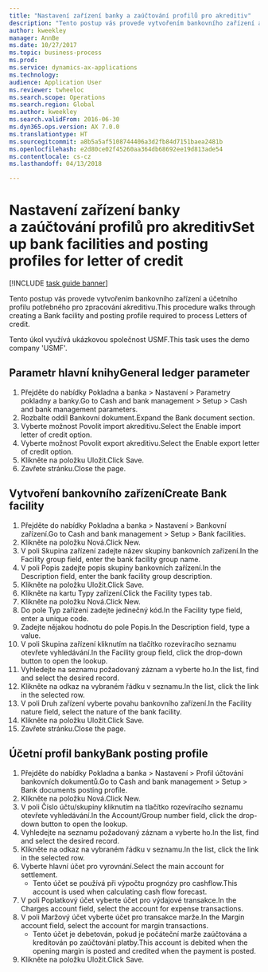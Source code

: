 ```yaml
--- 
title: "Nastavení zařízení banky a zaúčtování profilů pro akreditiv"
description: "Tento postup vás provede vytvořením bankovního zařízení a účetního profilu potřebného pro zpracování akreditivu."
author: kweekley
manager: AnnBe
ms.date: 10/27/2017
ms.topic: business-process
ms.prod: 
ms.service: dynamics-ax-applications
ms.technology: 
audience: Application User
ms.reviewer: twheeloc
ms.search.scope: Operations
ms.search.region: Global
ms.author: kweekley
ms.search.validFrom: 2016-06-30
ms.dyn365.ops.version: AX 7.0.0
ms.translationtype: HT
ms.sourcegitcommit: a8b5a5af5108744406a3d2fb84d7151baea2481b
ms.openlocfilehash: e2d80ce02f45260aa364db68692ee19d813ade54
ms.contentlocale: cs-cz
ms.lasthandoff: 04/13/2018

---
```

# <a name="set-up-bank-facilities-and-posting-profiles-for-letter-of-credit"></a><span data-ttu-id="144eb-103">Nastavení zařízení banky a zaúčtování profilů pro akreditiv</span><span class="sxs-lookup"><span data-stu-id="144eb-103">Set up bank facilities and posting profiles for letter of credit</span></span>

[!INCLUDE [task guide banner](../../includes/task-guide-banner.md)]

<span data-ttu-id="144eb-104">Tento postup vás provede vytvořením bankovního zařízení a účetního profilu potřebného pro zpracování akreditivu.</span><span class="sxs-lookup"><span data-stu-id="144eb-104">This procedure walks through creating a Bank facility and posting profile required to process Letters of credit.</span></span> 

<span data-ttu-id="144eb-105">Tento úkol využívá ukázkovou společnost USMF.</span><span class="sxs-lookup"><span data-stu-id="144eb-105">This task uses the demo company 'USMF'.</span></span>






## <a name="general-ledger-parameter"></a><span data-ttu-id="144eb-106">Parametr hlavní knihy</span><span class="sxs-lookup"><span data-stu-id="144eb-106">General ledger parameter</span></span>
1. <span data-ttu-id="144eb-107">Přejděte do nabídky Pokladna a banka > Nastavení > Parametry pokladny a banky.</span><span class="sxs-lookup"><span data-stu-id="144eb-107">Go to Cash and bank management > Setup > Cash and bank management parameters.</span></span>
2. <span data-ttu-id="144eb-108">Rozbalte oddíl Bankovní dokument.</span><span class="sxs-lookup"><span data-stu-id="144eb-108">Expand the Bank document section.</span></span>
3. <span data-ttu-id="144eb-109">Vyberte možnost Povolit import akreditivu.</span><span class="sxs-lookup"><span data-stu-id="144eb-109">Select the Enable import letter of credit option.</span></span>
4. <span data-ttu-id="144eb-110">Vyberte možnost Povolit export akreditivu.</span><span class="sxs-lookup"><span data-stu-id="144eb-110">Select the Enable export letter of credit option.</span></span>
5. <span data-ttu-id="144eb-111">Klikněte na položku Uložit.</span><span class="sxs-lookup"><span data-stu-id="144eb-111">Click Save.</span></span>
6. <span data-ttu-id="144eb-112">Zavřete stránku.</span><span class="sxs-lookup"><span data-stu-id="144eb-112">Close the page.</span></span>

## <a name="create-bank-facility"></a><span data-ttu-id="144eb-113">Vytvoření bankovního zařízení</span><span class="sxs-lookup"><span data-stu-id="144eb-113">Create Bank facility</span></span>
1. <span data-ttu-id="144eb-114">Přejděte do nabídky Pokladna a banka > Nastavení > Bankovní zařízení.</span><span class="sxs-lookup"><span data-stu-id="144eb-114">Go to Cash and bank management > Setup > Bank facilities.</span></span>
2. <span data-ttu-id="144eb-115">Klikněte na položku Nová.</span><span class="sxs-lookup"><span data-stu-id="144eb-115">Click New.</span></span>
3. <span data-ttu-id="144eb-116">V poli Skupina zařízení zadejte název skupiny bankovních zařízení.</span><span class="sxs-lookup"><span data-stu-id="144eb-116">In the Facility group field, enter the bank facility group name.</span></span>
4. <span data-ttu-id="144eb-117">V poli Popis zadejte popis skupiny bankovních zařízení.</span><span class="sxs-lookup"><span data-stu-id="144eb-117">In the Description field, enter the bank facility group description.</span></span>
5. <span data-ttu-id="144eb-118">Klikněte na položku Uložit.</span><span class="sxs-lookup"><span data-stu-id="144eb-118">Click Save.</span></span>
6. <span data-ttu-id="144eb-119">Klikněte na kartu Typy zařízení.</span><span class="sxs-lookup"><span data-stu-id="144eb-119">Click the Facility types tab.</span></span>
7. <span data-ttu-id="144eb-120">Klikněte na položku Nová.</span><span class="sxs-lookup"><span data-stu-id="144eb-120">Click New.</span></span>
8. <span data-ttu-id="144eb-121">Do pole Typ zařízení zadejte jedinečný kód.</span><span class="sxs-lookup"><span data-stu-id="144eb-121">In the Facility type field, enter a unique code.</span></span>
9. <span data-ttu-id="144eb-122">Zadejte nějakou hodnotu do pole Popis.</span><span class="sxs-lookup"><span data-stu-id="144eb-122">In the Description field, type a value.</span></span>
10. <span data-ttu-id="144eb-123">V poli Skupina zařízení kliknutím na tlačítko rozevíracího seznamu otevřete vyhledávání.</span><span class="sxs-lookup"><span data-stu-id="144eb-123">In the Facility group field, click the drop-down button to open the lookup.</span></span>
11. <span data-ttu-id="144eb-124">Vyhledejte na seznamu požadovaný záznam a vyberte ho.</span><span class="sxs-lookup"><span data-stu-id="144eb-124">In the list, find and select the desired record.</span></span>
12. <span data-ttu-id="144eb-125">Klikněte na odkaz na vybraném řádku v seznamu.</span><span class="sxs-lookup"><span data-stu-id="144eb-125">In the list, click the link in the selected row.</span></span>
13. <span data-ttu-id="144eb-126">V poli Druh zařízení vyberte povahu bankovního zařízení.</span><span class="sxs-lookup"><span data-stu-id="144eb-126">In the Facility nature field, select the nature of the bank facility.</span></span>
14. <span data-ttu-id="144eb-127">Klikněte na položku Uložit.</span><span class="sxs-lookup"><span data-stu-id="144eb-127">Click Save.</span></span>
15. <span data-ttu-id="144eb-128">Zavřete stránku.</span><span class="sxs-lookup"><span data-stu-id="144eb-128">Close the page.</span></span>

## <a name="bank-posting-profile"></a><span data-ttu-id="144eb-129">Účetní profil banky</span><span class="sxs-lookup"><span data-stu-id="144eb-129">Bank posting profile</span></span>
1. <span data-ttu-id="144eb-130">Přejděte do nabídky Pokladna a banka > Nastavení > Profil účtování bankovních dokumentů.</span><span class="sxs-lookup"><span data-stu-id="144eb-130">Go to Cash and bank management > Setup > Bank documents posting profile.</span></span>
2. <span data-ttu-id="144eb-131">Klikněte na položku Nová.</span><span class="sxs-lookup"><span data-stu-id="144eb-131">Click New.</span></span>
3. <span data-ttu-id="144eb-132">V poli Číslo účtu/skupiny kliknutím na tlačítko rozevíracího seznamu otevřete vyhledávání.</span><span class="sxs-lookup"><span data-stu-id="144eb-132">In the Account/Group number field, click the drop-down button to open the lookup.</span></span>
4. <span data-ttu-id="144eb-133">Vyhledejte na seznamu požadovaný záznam a vyberte ho.</span><span class="sxs-lookup"><span data-stu-id="144eb-133">In the list, find and select the desired record.</span></span>
5. <span data-ttu-id="144eb-134">Klikněte na odkaz na vybraném řádku v seznamu.</span><span class="sxs-lookup"><span data-stu-id="144eb-134">In the list, click the link in the selected row.</span></span>
6. <span data-ttu-id="144eb-135">Vyberte hlavní účet pro vyrovnání.</span><span class="sxs-lookup"><span data-stu-id="144eb-135">Select the main account for settlement.</span></span>
    * <span data-ttu-id="144eb-136">Tento účet se používá při výpočtu prognózy pro cashflow.</span><span class="sxs-lookup"><span data-stu-id="144eb-136">This account is used when calculating cash flow forecast.</span></span>  
7. <span data-ttu-id="144eb-137">V poli Poplatkový účet vyberte účet pro výdajové transakce.</span><span class="sxs-lookup"><span data-stu-id="144eb-137">In the Charges account field, select the account for expense transactions.</span></span>
8. <span data-ttu-id="144eb-138">V poli Maržový účet vyberte účet pro transakce marže.</span><span class="sxs-lookup"><span data-stu-id="144eb-138">In the Margin account field, select the account for margin transactions.</span></span>
    * <span data-ttu-id="144eb-139">Tento účet je debetován, pokud je počáteční marže zaúčtována a kreditován po zaúčtování platby.</span><span class="sxs-lookup"><span data-stu-id="144eb-139">This account is debited when the opening margin is posted and credited when the payment is posted.</span></span>  
9. <span data-ttu-id="144eb-140">Klikněte na položku Uložit.</span><span class="sxs-lookup"><span data-stu-id="144eb-140">Click Save.</span></span>


